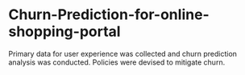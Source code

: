# Churn-Prediction-for-online-shopping-portal
Primary data for user experience was collected and churn prediction analysis was conducted. Policies were devised to mitigate churn.

